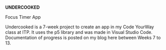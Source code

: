**UNDERCOOKED**

Focus Timer App

Undercooked is a 7-week project to create an app in my Code YourWay class at ITP. It uses the p5 library and was made in Visual Studio Code. Documentation of progress is posted on my blog here between Weeks 7 to 13.
